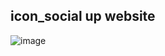 ## icon_social up website
![image](https://github.com/user-attachments/assets/6228936e-24a8-498c-b584-0a6568159065)
